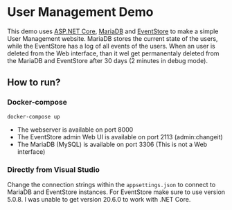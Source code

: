 # User Management Demo
This demo uses [ASP.NET Core](https://dotnet.microsoft.com/download), [MariaDB](https://mariadb.org) and [EventStore](https://eventstore.com/) to make a simple User Management website. MariaDB stores the current state of the users, while the EventStore has a log of all events of the users. When an user is deleted from the Web interface, than it wel get permanentaly deleted from the MariaDB and EventStore after 30 days (2 minutes in debug mode).

## How to run?

### Docker-compose
`docker-compose up`

- The webserver is available on port 8000
- The EventStore admin Web UI is available on port 2113 (admin:changeit)
- The MariaDB (MySQL) is available on port 3306 (This is not a Web interface)

### Directly from Visual Studio

Change the connection strings within the `appsettings.json` to connect to MariaDB and EventStore instances. For EventStore make sure to use version 5.0.8. I was unable to get version 20.6.0 to work with .NET Core.